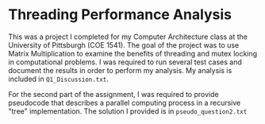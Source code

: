 # Threading Performance Analysis
This was a project I completed for my Computer Architecture class at the University of Pittsburgh (COE 1541).  The goal of the project was to use Matrix Multiplication to examine the benefits of threading and mutex locking in computational problems.  I was required to run several test cases and document the results in order to perform my analysis.  My analysis is included in `Q1_Discussion.txt`.

For the second part of the assignment, I was required to provide pseudocode that describes a parallel computing process in a recursive "tree" implementation.  The solution I provided is in `pseudo_question2.txt` 
